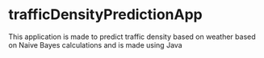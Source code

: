 # trafficDensityPredictionApp
This application is made to predict traffic density based on weather based on Naive Bayes calculations and is made using Java
